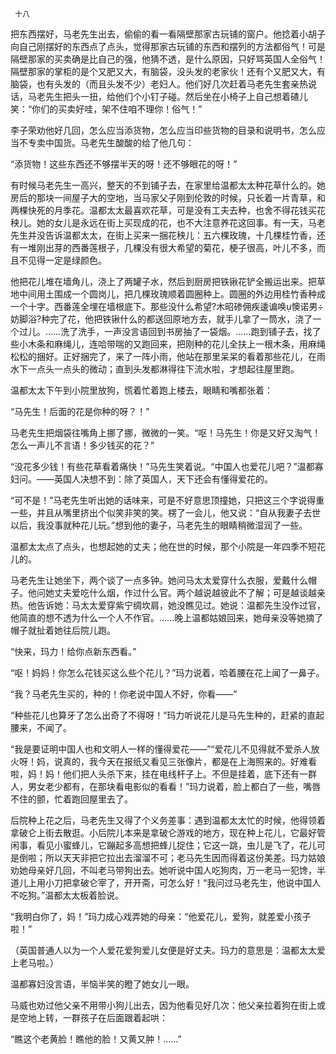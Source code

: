      十八 

   把东西摆好，马老先生出去，偷偷的看一看隔壁那家古玩铺的窗户。他捻着小胡子向自己刚摆好的东西点了点头，觉得那家古玩铺的东西和摆列的方法都俗气！可是隔壁那家的买卖确是比自己的强，他猜不透，是什么原因，只好骂英国人全俗气！隔壁那家的掌柜的是个又肥又大，有脑袋，没头发的老家伙！还有个又肥又大，有脑袋，也有头发的（而且头发不少）老妇人。他们好几次赶着马老先生套亲热说话，马老先生把头一扭，给他们个小钉子碰。然后坐在小椅子上自己想着碴儿笑：“你们的买卖好哇，架不住咱不理你！俗气！” 

   李子荣劝他好几回，怎么应当添货物，怎么应当印些货物的目录和说明书，怎么应当不专卖中国货。马老先生酸酸的给了他几句： 

   “添货物！这些东西还不够摆半天的呀！还不够眼花的呀！” 

   有时候马老先生一高兴，整天的不到铺子去，在家里给温都太太种花草什么的。她房后的那块一间屋子大的空地，当马家父子刚到伦敦的时候，只长着一片青草，和两棵快死的月季花。温都太太最喜欢花草，可是没有工夫去种，也舍不得花钱买花秧儿。她的女儿是永远在街上买现成的花，也不大注意养花这回事。有一天，马老先生并没告诉温都太太，在街上买来一捆花秧儿：五六棵玫瑰，十几棵桂竹香，还有一堆刚出芽的西番莲根子，几棵没有很大希望的菊花，梗子很高，叶儿不多，而且不见得一定是绿颜色。 

   他把花儿堆在墙角儿，浇上了两罐子水，然后到厨房把铁锹花铲全搬运出来。把草地中间用土围成一个圆岗儿，把几棵玫瑰顺着圆圈种上。圆圈的外边用桂竹香种成一个十字。西番莲全埋在墙根底下。那些没什么希望?木昭碜佣疾逶谝唤懊诺男÷妨脚浴?种完了花，他把铁锹什么的都送回原地方去，就手儿拿了一筒水，浇了一个过儿。……洗了洗手，一声没言语回到书房抽了一袋烟。……跑到铺子去，找了些小木条和麻绳儿，连哈带喘的又跑回来，把刚种的花儿全扶上一根木条，用麻绳松松的捆好。正好捆完了，来了一阵小雨，他站在那里呆呆的看着那些花儿，在雨水下一点头一点头的微动；直到头发都淋得往下流水啦，才想起往屋里跑。 

   温都太太下午到小院里放狗，慌着忙着跑上楼去，眼睛和嘴都张着： 

   “马先生！后面的花是你种的呀？！” 

   马老先生把烟袋往嘴角上挪了挪，微微的一笑。“呕！马先生！你是又好又淘气！怎么一声儿不言语！多少钱买的花？” 

   “没花多少钱！有些花草看着痛快！”马先生笑着说。“中国人也爱花儿吧？”温都寡妇问。——英国人决想不到：除了英国人，天下还会有懂得爱花的。 

   “可不是！”马老先生听出她的话味来，可是不好意思顶撞她，只把这三个字说得重一些，并且从嘴里挤出个似笑非笑的笑。楞了一会儿，他又说：“自从我妻子去世以后，我没事就种花儿玩。”想到他的妻子，马老先生的眼睛稍微湿润了一些。 

   温都太太点了点头，也想起她的丈夫；他在世的时候，那个小院是一年四季不短花儿的。 

   马老先生让她坐下，两个谈了一点多钟。她问马太太爱穿什么衣服，爱戴什么帽子。他问她丈夫爱吃什么烟，作过什么官。两个越说越彼此不了解；可是越谈越亲热。他告诉她：马太太爱穿紫宁绸坎肩，她没瞧见过。她说：温都先生没作过官，他简直的想不透为什么一个人不作官。……晚上温都姑娘回来，她母亲没等她摘了帽子就扯着她往后院儿跑。 

   “快来，玛力！给你点新东西看。” 

   “呕！妈妈！你怎么花钱买这么些个花儿？”玛力说着，哈着腰在花上闻了一鼻子。 

   “我？马老先生买的，种的！你老说中国人不好，你看——” 

   “种些花儿也算牙了怎么出奇了不得呀！”玛力听说花儿是马先生种的，赶紧的直起腰来，不闻了。 

   “我是要证明中国人也和文明人一样的懂得爱花——”“爱花儿不见得就不爱杀人放火呀！妈，说真的，我今天在报纸又看见三张像片，都是在上海照来的。好难看啦，妈！妈！他们把人头杀下来，挂在电线杆子上。不但是挂着，底下还有一群人，男女老少都有，在那块看电影似的看看！”玛力说着，脸上都白了一些，嘴唇不住的颤，忙着跑回屋里去了。 

   后院种上花之后，马老先生又得了个义务差事：遇到温都太太忙的时候，他得领着拿破仑上街去散逛。小后院儿本来是拿破仑游戏的地方，现在种上花儿，它最好管闲事，看见小蜜蜂儿，它蹦起多高想把蜂儿捉住；它这一跳，虫儿是飞了，花儿可是倒啦；所以天天非把它拉出去溜溜不可；老马先生因而得着这份美差。玛力姑娘劝她母亲好几回，不叫老马带狗出去。她听说中国人吃狗肉，万一老马一犯馋，半道儿上用小刀把拿破仑宰了，开开斋，可怎么好！“我问过马老先生，他说中国人不吃狗。”温都太太板着脸说。 

   “我明白你了，妈！”玛力成心戏弄她的母亲：“他爱花儿，爱狗，就差爱小孩子啦！” 

   （英国普通人以为一个人爱花爱狗爱儿女便是好丈夫。玛力的意思是：温都太太爱上老马啦。） 

   温都寡妇没言语，半恼半笑的瞪了她女儿一眼。 

   马威也劝过他父亲不用带小狗儿出去，因为他看见好几次：他父亲拉着狗在街上或是空地上转，一群孩子在后面跟着起哄： 

   “瞧这个老黄脸！瞧他的脸！又黄又肿！……” 

